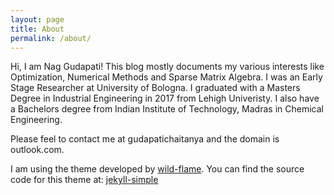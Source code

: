 ```yaml
---
layout: page
title: About
permalink: /about/
---
```


Hi, I am Nag Gudapati! This blog mostly documents my various interests like Optimization, Numerical Methods and Sparse Matrix Algebra. I was an Early Stage Researcher  at University of Bologna. I graduated with a Masters Degree in Industrial Engineering in 2017 from Lehigh Univeristy. I also have a Bachelors degree from Indian Institute of Technology, Madras in Chemical Engineering. 

Please feel to contact me at gudapatichaitanya and the domain is outlook.com. 


I am using the theme developed by [wild-flame](https://github.com/wild-flame). You can find the source code for this theme at: <data data-icon="ei-sc-github"></data>  [jekyll-simple](https://github.com/wild-flame/jekyll-simple)



